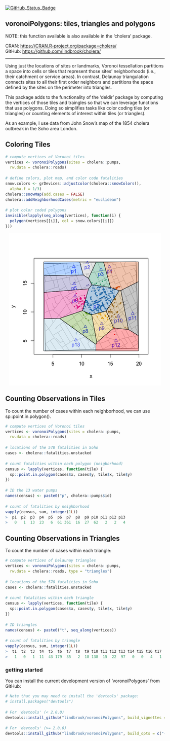 
<!-- README.md is generated from README.Rmd. Please edit that file -->

[![GitHub_Status_Badge](https://img.shields.io/badge/GitHub-0.0.9015-red.svg)](https://github.com/lindbrook/voronoiPolygons/blob/master/NEWS)

## voronoiPolygons: tiles, triangles and polygons

NOTE: this function available is also available in the ‘cholera’
package.

CRAN: <https://CRAN.R-project.org/package=cholera/>  
GitHub: <https://github.com/lindbrook/cholera/>

------------------------------------------------------------------------

Using just the locations of sites or landmarks, Voronoi tessellation
partitions a space into cells or tiles that represent those sites’
neighborhoods (i.e., their catchment or service areas). In contrast,
Delaunay triangulation connects sites to all their first order neighbors
and partitions the space defined by the sites on the perimeter into
triangles.

This package adds to the functionality of the ‘deldir’ package by
computing the vertices of those tiles and traingles so that we can
leverage functions that use polygons. Doing so simplifies tasks like
color coding tiles (or triangles) or counting elements of interest
within tiles (or triangles).

As an example, I use data from John Snow’s map of the 1854 cholera
outbreak in the Soho area London.

## Coloring Tiles

``` r
# compute vertices of Voronoi tiles
vertices <- voronoiPolygons(sites = cholera::pumps,
  rw.data = cholera::roads)

# define colors, plot map, and color code fatalities
snow.colors <- grDevices::adjustcolor(cholera::snowColors(),
  alpha.f = 1/3)
cholera::snowMap(add.cases = FALSE)
cholera::addNeighborhoodCases(metric = "euclidean")

# plot color coded polygons
invisible(lapply(seq_along(vertices), function(i) {
  polygon(vertices[[i]], col = snow.colors[[i]])
}))
```

<img src="README_files/figure-gfm/coloring-1.png" style="display: block; margin: auto;" />

## Counting Observations in Tiles

To count the number of cases within each neighborhood, we can use
sp::point.in.polygon().

``` r
# compute vertices of Voronoi tiles
vertices <- voronoiPolygons(sites = cholera::pumps,
  rw.data = cholera::roads)

# locations of the 578 fatalities in Soho
cases <- cholera::fatalities.unstacked

# count fatalities within each polygon (neigborhood)
census <- lapply(vertices, function(tile) {
  sp::point.in.polygon(cases$x, cases$y, tile$x, tile$y)
})

# ID the 13 water pumps
names(census) <- paste0("p", cholera::pumps$id)

# count of fatalities by neighborhood
vapply(census, sum, integer(1L))
>  p1  p2  p3  p4  p5  p6  p7  p8  p9 p10 p11 p12 p13 
>   0   1  13  23   6  61 361  16  27  62   2   2   4
```

## Counting Observations in Triangles

To count the number of cases within each triangle:

``` r
# compute vertices of Delaunay triangles
vertices <- voronoiPolygons(sites = cholera::pumps,
  rw.data = cholera::roads, type = "triangles")

# locations of the 578 fatalities in Soho
cases <- cholera::fatalities.unstacked

# count fatalities within each triangle
census <- lapply(vertices, function(tile) {
  sp::point.in.polygon(cases$x, cases$y, tile$x, tile$y)
})

# ID triangles
names(census) <- paste0("t", seq_along(vertices))

# count of fatalities by triangle
vapply(census, sum, integer(1L))
>  t1  t2  t3  t4  t5  t6  t7  t8  t9 t10 t11 t12 t13 t14 t15 t16 t17 
>   1   0   1  11  43 179  35   2  18 138  15  22  97   0   0   4   1
```

### getting started

You can install the current development version of ‘voronoiPolygons’
from GitHub:

``` r
# Note that you may need to install the 'devtools' package:
# install.packages("devtools")

# For 'devtools' (< 2.0.0)
devtools::install_github("lindbrook/voronoiPolygons", build_vignettes = TRUE)

# For 'devtools' (>= 2.0.0)
devtools::install_github("lindbrook/voronoiPolygons", build_opts = c("--no-resave-data", "--no-manual"))
```
